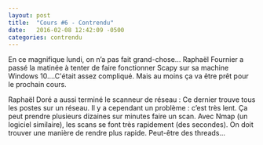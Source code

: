 ```yaml
---
layout: post
title:  "Cours #6 - Contrendu"
date:   2016-02-08 12:42:09 -0500
categories: contrendu
---
```


En ce magnifique lundi, on n’a pas fait grand-chose... Raphaël Fournier a passé la matinée à tenter de faire fonctionner Scapy sur sa machine Windows 10....C'était assez compliqué. Mais au moins ça va être prêt pour le prochain cours.

Raphaël Doré a aussi terminé le scanneur de réseau : Ce dernier trouve tous les postes sur un réseau. Il y a cependant un problème : c’est très lent. Ça peut prendre plusieurs dizaines sur minutes faire un scan. Avec Nmap (un logiciel similaire), les scans se font très rapidement (des secondes). On doit trouver une manière de rendre plus rapide. Peut-être des threads...
